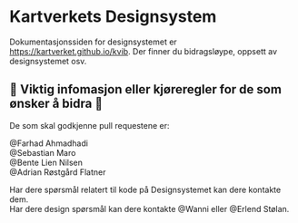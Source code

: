 # Kartverkets Designsystem

Dokumentasjonssiden for designsystemet er https://kartverket.github.io/kvib. Der finner du bidragsløype, oppsett av designsystemet osv.

## 🚦 Viktig infomasjon eller kjøreregler for de som ønsker å bidra 🚦

De som skal godkjenne pull requestene er:

@Farhad Ahmadhadi  
@Sebastian Maro  
@Bente Lien Nilsen  
@Adrian Røstgård Flatner

Har dere spørsmål relatert til kode på Designsystemet kan dere kontakte dem.  
Har dere design spørsmål kan dere kontakte @Wanni eller @Erlend Stølan.
